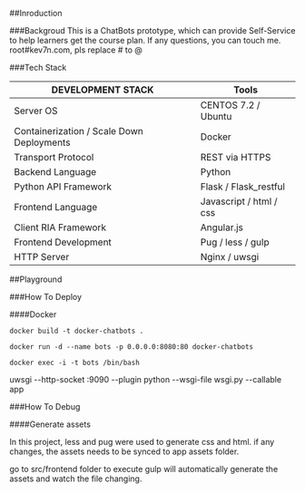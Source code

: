 ##Inroduction

###Backgroud
This is a ChatBots prototype, which can provide Self-Service to help learners get the course plan.
If any questions, you can touch me. root#kev7n.com, pls replace # to @

###Tech Stack

DEVELOPMENT STACK|Tools
---|---|
Server OS|CENTOS 7.2 / Ubuntu|
Containerization / Scale Down Deployments|Docker|
Transport Protocol|REST via HTTPS|
Backend Language| Python |
Python API Framework|Flask / Flask_restful|
Frontend Language| Javascript / html / css |
Client RIA Framework|Angular.js|
Frontend Development|Pug / less / gulp|
HTTP Server|Nginx / uwsgi|


##Playground

###How To Deploy

####Docker
```
docker build -t docker-chatbots .
```
```
docker run -d --name bots -p 0.0.0.0:8080:80 docker-chatbots
```
```
docker exec -i -t bots /bin/bash
```


uwsgi --http-socket :9090 --plugin python --wsgi-file wsgi.py --callable app


###How To Debug

####Generate assets

In this project, less and pug were used to generate css and html. if any changes, the assets needs to be synced to app assets folder.

go to src/frontend folder to execute gulp will automatically generate the assets and watch the file changing.

